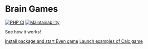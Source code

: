 # Brain Games

[![PHP CI](https://github.com/yarncat/php-project-lvl1/workflows/PHP%20CI/badge.svg)](https://github.com/yarncat/php-project-lvl1/actions)
[![Maintainability](https://api.codeclimate.com/v1/badges/a99a88d28ad37a79dbf6/maintainability)](https://codeclimate.com/github/codeclimate/codeclimate/maintainability)

See how it works!

[Install package and start Even game](https://asciinema.org/a/Mp0vUpnoRVuxuGm4Z1umiYG9C)
[Launch examples of Calc game](https://asciinema.org/a/jS1cV3oBRRQRsDZd0cEjgIHDK)